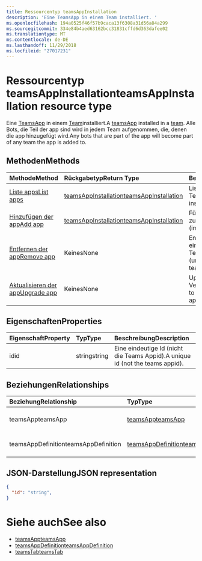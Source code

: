 ```yaml
---
title: Ressourcentyp teamsAppInstallation
description: 'Eine TeamsApp in einem Team installiert. '
ms.openlocfilehash: 194a0525f46f57b9caca13f6308a31d56a84a299
ms.sourcegitcommit: 334e84b4aed63162bcc31831cffd6d363dafee02
ms.translationtype: MT
ms.contentlocale: de-DE
ms.lasthandoff: 11/29/2018
ms.locfileid: "27017231"
---
```

# <a name="teamsappinstallation-resource-type"></a><span data-ttu-id="cae3f-103">Ressourcentyp teamsAppInstallation</span><span class="sxs-lookup"><span data-stu-id="cae3f-103">teamsAppInstallation resource type</span></span>



<span data-ttu-id="cae3f-104">Eine [TeamsApp](teamsapp.md) in einem [Team](team.md)installiert.</span><span class="sxs-lookup"><span data-stu-id="cae3f-104">A [teamsApp](teamsapp.md) installed in a [team](team.md).</span></span> <span data-ttu-id="cae3f-105">Alle Bots, die Teil der app sind wird in jedem Team aufgenommen, die, denen die app hinzugefügt wird.</span><span class="sxs-lookup"><span data-stu-id="cae3f-105">Any bots that are part of the app will become part of any team the app is added to.</span></span>

## <a name="methods"></a><span data-ttu-id="cae3f-106">Methoden</span><span class="sxs-lookup"><span data-stu-id="cae3f-106">Methods</span></span>

| <span data-ttu-id="cae3f-107">Methode</span><span class="sxs-lookup"><span data-stu-id="cae3f-107">Method</span></span>       | <span data-ttu-id="cae3f-108">Rückgabetyp</span><span class="sxs-lookup"><span data-stu-id="cae3f-108">Return Type</span></span>  |<span data-ttu-id="cae3f-109">Beschreibung</span><span class="sxs-lookup"><span data-stu-id="cae3f-109">Description</span></span>|
|:---------------|:--------|:----------|
|[<span data-ttu-id="cae3f-110">Liste apps</span><span class="sxs-lookup"><span data-stu-id="cae3f-110">List apps</span></span>](../api/teamsappinstallation-list.md) | [<span data-ttu-id="cae3f-111">teamsAppInstallation</span><span class="sxs-lookup"><span data-stu-id="cae3f-111">teamsAppInstallation</span></span>](teamsapp.md) | <span data-ttu-id="cae3f-112">Listet die apps in einem Team installiert.</span><span class="sxs-lookup"><span data-stu-id="cae3f-112">Lists apps installed in a team.</span></span>|
|[<span data-ttu-id="cae3f-113">Hinzufügen der app</span><span class="sxs-lookup"><span data-stu-id="cae3f-113">Add app</span></span>](../api/teamsappinstallation-add.md) | [<span data-ttu-id="cae3f-114">teamsAppInstallation</span><span class="sxs-lookup"><span data-stu-id="cae3f-114">teamsAppInstallation</span></span>](teamsapp.md) | <span data-ttu-id="cae3f-115">Fügt (installiert) einer app zu einem Team.</span><span class="sxs-lookup"><span data-stu-id="cae3f-115">Adds (installs) an app to a team.</span></span>|
|[<span data-ttu-id="cae3f-116">Entfernen der app</span><span class="sxs-lookup"><span data-stu-id="cae3f-116">Remove app</span></span>](../api/teamsappinstallation-delete.md) | <span data-ttu-id="cae3f-117">Keines</span><span class="sxs-lookup"><span data-stu-id="cae3f-117">None</span></span> | <span data-ttu-id="cae3f-118">Entfernt (deinstalliert) einer app aus einem Team.</span><span class="sxs-lookup"><span data-stu-id="cae3f-118">Removes (uninstalls) an app from a team.</span></span>|
|[<span data-ttu-id="cae3f-119">Aktualisieren der app</span><span class="sxs-lookup"><span data-stu-id="cae3f-119">Upgrade app</span></span>](../api/teamsappinstallation-delete.md) | <span data-ttu-id="cae3f-120">Keines</span><span class="sxs-lookup"><span data-stu-id="cae3f-120">None</span></span> | <span data-ttu-id="cae3f-121">Upgrades auf die neueste Version der app.</span><span class="sxs-lookup"><span data-stu-id="cae3f-121">Upgrades to the latest version of the app.</span></span>|

## <a name="properties"></a><span data-ttu-id="cae3f-122">Eigenschaften</span><span class="sxs-lookup"><span data-stu-id="cae3f-122">Properties</span></span>

| <span data-ttu-id="cae3f-123">Eigenschaft</span><span class="sxs-lookup"><span data-stu-id="cae3f-123">Property</span></span>            | <span data-ttu-id="cae3f-124">Typ</span><span class="sxs-lookup"><span data-stu-id="cae3f-124">Type</span></span>     | <span data-ttu-id="cae3f-125">Beschreibung</span><span class="sxs-lookup"><span data-stu-id="cae3f-125">Description</span></span> |
|:------------------- |:-------- |:----------- |
| <span data-ttu-id="cae3f-126">id</span><span class="sxs-lookup"><span data-stu-id="cae3f-126">id</span></span>                  | <span data-ttu-id="cae3f-127">string</span><span class="sxs-lookup"><span data-stu-id="cae3f-127">string</span></span>   | <span data-ttu-id="cae3f-128">Eine eindeutige Id (nicht die Teams Appid).</span><span class="sxs-lookup"><span data-stu-id="cae3f-128">A unique id (not the teams appid).</span></span> |

## <a name="relationships"></a><span data-ttu-id="cae3f-129">Beziehungen</span><span class="sxs-lookup"><span data-stu-id="cae3f-129">Relationships</span></span>

| <span data-ttu-id="cae3f-130">Beziehung</span><span class="sxs-lookup"><span data-stu-id="cae3f-130">Relationship</span></span>   | <span data-ttu-id="cae3f-131">Typ</span><span class="sxs-lookup"><span data-stu-id="cae3f-131">Type</span></span>    | <span data-ttu-id="cae3f-132">Beschreibung</span><span class="sxs-lookup"><span data-stu-id="cae3f-132">Description</span></span> |
|:---------------|:--------|:----------|
|<span data-ttu-id="cae3f-133">teamsApp</span><span class="sxs-lookup"><span data-stu-id="cae3f-133">teamsApp</span></span>|[<span data-ttu-id="cae3f-134">teamsApp</span><span class="sxs-lookup"><span data-stu-id="cae3f-134">teamsApp</span></span>](teamsapp.md)| <span data-ttu-id="cae3f-135">Die app, die installiert ist.</span><span class="sxs-lookup"><span data-stu-id="cae3f-135">The app that is installed.</span></span> |
|<span data-ttu-id="cae3f-136">teamsAppDefinition</span><span class="sxs-lookup"><span data-stu-id="cae3f-136">teamsAppDefinition</span></span>|[<span data-ttu-id="cae3f-137">teamsAppDefinition</span><span class="sxs-lookup"><span data-stu-id="cae3f-137">teamsAppDefinition</span></span>](teamsapp.md)| <span data-ttu-id="cae3f-138">Die Details dieser Version der app.</span><span class="sxs-lookup"><span data-stu-id="cae3f-138">The details of this version of the app.</span></span> |

## <a name="json-representation"></a><span data-ttu-id="cae3f-139">JSON-Darstellung</span><span class="sxs-lookup"><span data-stu-id="cae3f-139">JSON representation</span></span>

<!-- {
  "blockType": "resource",
  "@odata.type": "microsoft.graph.teamsAppInstallation",
  "baseType": "microsoft.graph.entity"
}-->

```json
{
  "id": "string",
}
```

# <a name="see-also"></a><span data-ttu-id="cae3f-140">Siehe auch</span><span class="sxs-lookup"><span data-stu-id="cae3f-140">See also</span></span>

- [<span data-ttu-id="cae3f-141">teamsApp</span><span class="sxs-lookup"><span data-stu-id="cae3f-141">teamsApp</span></span>](teamsapp.md)
- [<span data-ttu-id="cae3f-142">teamsAppDefinition</span><span class="sxs-lookup"><span data-stu-id="cae3f-142">teamsAppDefinition</span></span>](teamsappdefinition.md)
- [<span data-ttu-id="cae3f-143">teamsTab</span><span class="sxs-lookup"><span data-stu-id="cae3f-143">teamsTab</span></span>](../resources/teamstab.md)


<!-- uuid: 8fcb5dbc-d5aa-4681-8e31-b001d5168d79
2015-10-25 14:57:30 UTC -->
<!-- {
  "type": "#page.annotation",
  "description": "teamsApp resource",
  "keywords": "",
  "section": "documentation",
  "tocPath": ""
}-->

